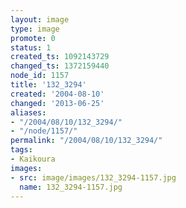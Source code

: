```yaml
---
layout: image
type: image
promote: 0
status: 1
created_ts: 1092143729
changed_ts: 1372159440
node_id: 1157
title: '132_3294'
created: '2004-08-10'
changed: '2013-06-25'
aliases:
- "/2004/08/10/132_3294/"
- "/node/1157/"
permalink: "/2004/08/10/132_3294/"
tags:
- Kaikoura
images:
- src: image/images/132_3294-1157.jpg
  name: 132_3294-1157.jpg
---
```


